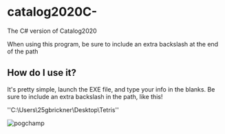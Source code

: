 # catalog2020C-
The C# version of Catalog2020

When using this program, be sure to include an extra backslash at the end of the path

## How do I use it?
It's pretty simple, launch the EXE file, and type your info in the blanks. Be sure to include an extra backslash in the path, like this!

''C:\Users\25gbrickner\Desktop\Tetris\''

![pogchamp](https://imgur.com/a/d9sI6uj)
